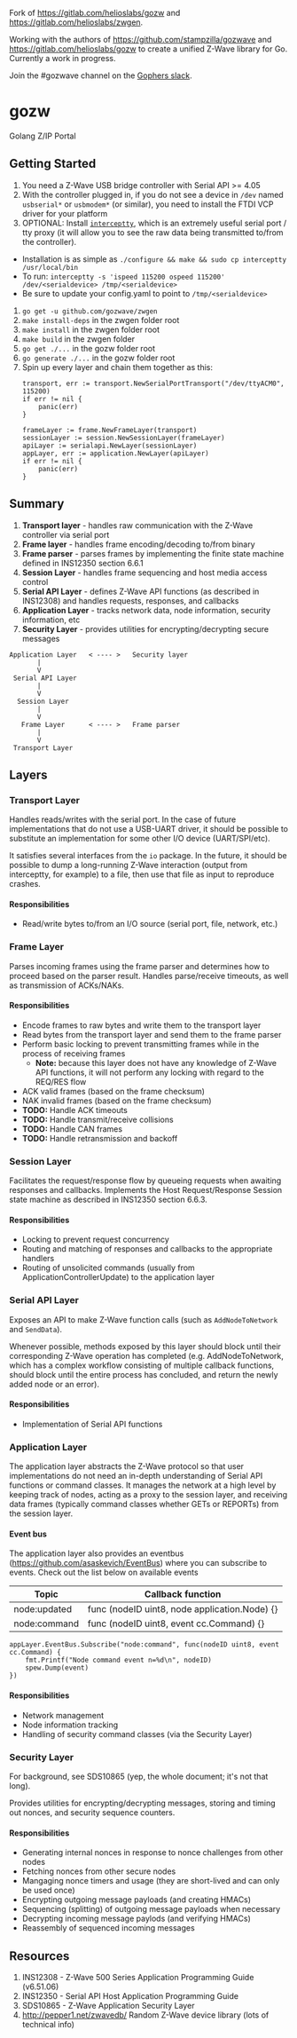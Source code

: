 Fork of https://gitlab.com/helioslabs/gozw and https://gitlab.com/helioslabs/zwgen.

Working with the authors of https://github.com/stampzilla/gozwave and https://gitlab.com/helioslabs/gozw to create a unified Z-Wave library for Go. Currently a work in progress.

Join the #gozwave channel on the [Gophers slack](https://invite.slack.golangbridge.org/).

# gozw

Golang Z/IP Portal

## Getting Started

1. You need a Z-Wave USB bridge controller with Serial API >= 4.05
1. With the controller plugged in, if you do not see a device in `/dev` named
   `usbserial*` or `usbmodem*` (or similar), you need to install the FTDI VCP
   driver for your platform
1. OPTIONAL: Install [`interceptty`](http://www.suspectclass.com/sgifford/interceptty/),
   which is an extremely useful serial port / tty proxy (it will allow you to see
   the raw data being transmitted to/from the controller).
  - Installation is as simple as `./configure && make && sudo cp interceptty /usr/local/bin`
  - To run: `interceptty -s 'ispeed 115200 ospeed 115200' /dev/<serialdevice> /tmp/<serialdevice>`
  - Be sure to update your config.yaml to point to `/tmp/<serialdevice>`
1. `go get -u github.com/gozwave/zwgen`
1. `make install-deps` in the zwgen folder root
1. `make install` in the zwgen folder root
1. `make build` in the zwgen folder
1. `go get ./...` in the gozw folder root
1. `go generate ./...` in the gozw folder root
1. Spin up every layer and chain them together as this:
	```golang
	transport, err := transport.NewSerialPortTransport("/dev/ttyACM0", 115200)
	if err != nil {
		panic(err)
	}

	frameLayer := frame.NewFrameLayer(transport)
	sessionLayer := session.NewSessionLayer(frameLayer)
	apiLayer := serialapi.NewLayer(sessionLayer)
	appLayer, err := application.NewLayer(apiLayer)
	if err != nil {
		panic(err)
	}
	```
## Summary
1. **Transport layer** - handles raw communication with the Z-Wave controller via serial port
1. **Frame layer** - handles frame encoding/decoding to/from binary
  1. **Frame parser** - parses frames by implementing the finite state machine defined in INS12350 section 6.6.1
1. **Session Layer** - handles frame sequencing and host media access control
1. **Serial API Layer** - defines Z-Wave API functions (as described in INS12308) and handles requests, responses, and callbacks
1. **Application Layer** - tracks network data, node information, security information, etc
  1. **Security Layer** - provides utilities for encrypting/decrypting secure messages

```
Application Layer   < ---- >   Security layer
       |
       V
 Serial API Layer
       |
       V
  Session Layer
       |
       V
   Frame Layer      < ---- >   Frame parser
       |
       V
 Transport Layer
```

## Layers

### Transport Layer
Handles reads/writes with the serial port. In the case of future implementations that do not use a USB-UART driver, it should be possible to substitute an implementation for some other I/O device (UART/SPI/etc).

It satisfies several interfaces from the `io` package. In the future, it should be possible to dump a long-running Z-Wave interaction (output from interceptty, for example) to a file, then use that file as input to reproduce crashes.

#### Responsibilities
 - Read/write bytes to/from an I/O source (serial port, file, network, etc.)

### Frame Layer
Parses incoming frames using the frame parser and determines how to proceed based on the parser result. Handles parse/receive timeouts, as well as transmission of ACKs/NAKs.

#### Responsibilities
 - Encode frames to raw bytes and write them to the transport layer
 - Read bytes from the transport layer and send them to the frame parser
 - Perform basic locking to prevent transmitting frames while in the process of receiving frames
   - **Note:** because this layer does not have any knowledge of Z-Wave API functions, it will not perform any locking with regard to the REQ/RES flow
 - ACK valid frames (based on the frame checksum)
 - NAK invalid frames (based on the frame checksum)
 - **TODO:** Handle ACK timeouts
 - **TODO:** Handle transmit/receive collisions
 - **TODO:** Handle CAN frames
 - **TODO:** Handle retransmission and backoff

### Session Layer
Facilitates the request/response flow by queueing requests when awaiting responses and callbacks. Implements the Host Request/Response Session state machine as described in INS12350 section 6.6.3.

#### Responsibilities
 - Locking to prevent request concurrency
 - Routing and matching of responses and callbacks to the appropriate handlers
 - Routing of unsolicited commands (usually from ApplicationControllerUpdate) to the application layer

### Serial API Layer
Exposes an API to make Z-Wave function calls (such as `AddNodeToNetwork` and `SendData`).

Whenever possible, methods exposed by this layer should block until their corresponding Z-Wave operation has completed (e.g. AddNodeToNetwork, which has a complex workflow consisting of multiple callback functions, should block until the entire process has concluded, and return the newly added node or an error).

#### Responsibilities
 - Implementation of Serial API functions

### Application Layer
The application layer abstracts the Z-Wave protocol so that user implementations do not need an in-depth understanding of Serial API functions or command classes. It manages the network at a high level by keeping track of nodes, acting as a proxy to the session layer, and receiving data frames (typically command classes whether GETs or REPORTs) from the session layer.

#### Event bus
The application layer also provides an eventbus (https://github.com/asaskevich/EventBus) where you can subscribe to events. Check out the list below on available events

| Topic | Callback function | 
|-------|-------------------|
|node:updated|func (nodeID uint8, node application.Node) {}|
|node:command|func (nodeID uint8, event cc.Command) {}|

```golang
appLayer.EventBus.Subscribe("node:command", func(nodeID uint8, event cc.Command) {
	fmt.Printf("Node command event n=%d\n", nodeID)
	spew.Dump(event)
})
```

#### Responsibilities
 - Network management
 - Node information tracking
 - Handling of security command classes (via the Security Layer)

### Security Layer
For background, see SDS10865 (yep, the whole document; it's not that long).

Provides utilities for encrypting/decrypting messages, storing and timing out nonces, and security sequence counters.

#### Responsibilities
 - Generating internal nonces in response to nonce challenges from other nodes
 - Fetching nonces from other secure nodes
 - Mangaging nonce timers and usage (they are short-lived and can only be used once)
 - Encrypting outgoing message payloads (and creating HMACs)
 - Sequencing (splitting) of outgoing message payloads when necessary
 - Decrypting incoming message paylods (and verifying HMACs)
 - Reassembly of sequenced incoming messages

## Resources

1. INS12308 - Z-Wave 500 Series Application Programming Guide (v6.51.06)
1. INS12350 - Serial API Host Application Programming Guide
1. SDS10865 - Z-Wave Application Security Layer
1. http://pepper1.net/zwavedb/ Random Z-Wave device library (lots of technical info)
